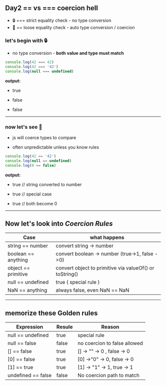 ## Day2 == vs === coercion hell

- 🔒 === strict equality check - no type conversion
- 🤡 == loose equality check - auto type conversion / coercion

### let's begin with 🔒

- no type conversion - **both value and type must match**

```js
console.log(42 === 42)
console.log(42 === '42')
console.log(null === undefined)
```

**output:**

- true

- false

- false

---

### now let's see 🤡

- js will coerce types to compare

- often unpredictable unless you know rules

```js
console.log(42 == '42')
console.log(null == undefined)
console.log(0 == false)
```

**output:**

- true // string converted to number

- true // special case

- true // both become 0

---

## Now let's look into ***Coercion Rules***

| **Case**            | **what happens**                                        |
| ------------------- | ------------------------------------------------------- |
| string == number    | convert string -> number                                |
| boolean == anything | convert boolean -> number (true->1, false ->0)          |
| object == primitive | convert object to primitive via valueOf() or toString() |
| null == undefined   | true ( special rule )                                   |
| NaN == anything     | always false, even NaN == NaN                           |

---

## memorize these Golden rules

| **Expression**     | **Resule** | **Reason**                   |
| ------------------ | ---------- | ---------------------------- |
| null == undefined  | true       | special rule                 |
| null == false      | false      | no coercion to false allowed |
| [] == false        | true       | [] -> "" -> 0 , false -> 0   |
| [0] == false       | true       | [0] ->"0" -> 0, false -> 0   |
| [1] == true        | true       | [1] -> "1" -> 1, true -> 1   |
| undefined == false | false      | No coercion path to match    |
